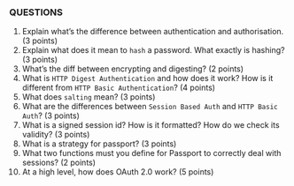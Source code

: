 ### QUESTIONS

1. Explain what’s the difference between authentication and authorisation. (3 points)
2. Explain what does it mean to `hash` a password. What exactly is hashing? (3 points)
3. What’s the diff between encrypting and digesting? (2 points)
4. What is `HTTP Digest Authentication` and how does it work? How is it different from `HTTP Basic Authentication`? (4 points)
5. What does `salting` mean? (3 points)
6. What are the differences between `Session Based Auth` and `HTTP Basic Auth`? (3 points)
7. What is a signed session id? How is it formatted? How do we check its validity? (3 points)
8. What is a strategy for passport? (3 points)
9. What two functions must you define for Passport to correctly deal with sessions? (2 points)
10. At a high level, how does OAuth 2.0 work? (5 points)

